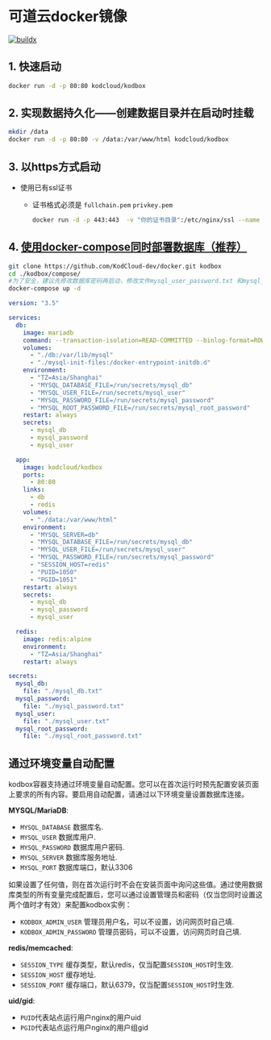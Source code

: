 # 可道云docker镜像

[![buildx](https://github.com/KodCloud-dev/docker/actions/workflows/image.yml/badge.svg)](https://github.com/KodCloud-dev/docker/actions/workflows/image.yml)

## 1. 快速启动

```bash
docker run -d -p 80:80 kodcloud/kodbox
```

## 2. 实现数据持久化——创建数据目录并在启动时挂载

```bash
mkdir /data
docker run -d -p 80:80 -v /data:/var/www/html kodcloud/kodbox
```

## 3. 以https方式启动

- 使用已有ssl证书
  - 证书格式必须是 `fullchain.pem`  `privkey.pem`
  
    ```bash
    docker run -d -p 443:443  -v "你的证书目录":/etc/nginx/ssl --name kodbox kodcloud/kodbox
    ```

## 4. [使用docker-compose同时部署数据库（推荐）](https://github.com/KodCloud-dev/docker)

```bash
git clone https://github.com/KodCloud-dev/docker.git kodbox
cd ./kodbox/compose/
#为了安全，建议先修改数据库密码再启动，修改文件mysql_user_password.txt 和mysql_root_password.txt
docker-compose up -d
```

```yaml
version: "3.5"

services:
  db:
    image: mariadb
    command: --transaction-isolation=READ-COMMITTED --binlog-format=ROW
    volumes:
      - "./db:/var/lib/mysql"
      - "./mysql-init-files:/docker-entrypoint-initdb.d"
    environment:
      - "TZ=Asia/Shanghai"
      - "MYSQL_DATABASE_FILE=/run/secrets/mysql_db"
      - "MYSQL_USER_FILE=/run/secrets/mysql_user"
      - "MYSQL_PASSWORD_FILE=/run/secrets/mysql_password"
      - "MYSQL_ROOT_PASSWORD_FILE=/run/secrets/mysql_root_password"
    restart: always
    secrets:
      - mysql_db
      - mysql_password
      - mysql_user

  app:
    image: kodcloud/kodbox
    ports:
      - 80:80
    links:
      - db
      - redis
    volumes:
      - "./data:/var/www/html"
    environment:
      - "MYSQL_SERVER=db"
      - "MYSQL_DATABASE_FILE=/run/secrets/mysql_db"
      - "MYSQL_USER_FILE=/run/secrets/mysql_user"
      - "MYSQL_PASSWORD_FILE=/run/secrets/mysql_password"
      - "SESSION_HOST=redis"
      - "PUID=1050"
      - "PGID=1051"
    restart: always
    secrets:
      - mysql_db
      - mysql_password
      - mysql_user

  redis:
    image: redis:alpine
    environment:
      - "TZ=Asia/Shanghai"
    restart: always

secrets:
  mysql_db:
    file: "./mysql_db.txt"
  mysql_password:
    file: "./mysql_password.txt"
  mysql_user:
    file: "./mysql_user.txt"
  mysql_root_password:
    file: "./mysql_root_password.txt"

```

## 通过环境变量自动配置

kodbox容器支持通过环境变量自动配置。您可以在首次运行时预先配置安装页面上要求的所有内容。要启用自动配置，请通过以下环境变量设置数据库连接。

**MYSQL/MariaDB**:

- `MYSQL_DATABASE` 数据库名.
- `MYSQL_USER` 数据库用户.
- `MYSQL_PASSWORD` 数据库用户密码.
- `MYSQL_SERVER` 数据库服务地址.
- `MYSQL_PORT` 数据库端口，默认3306

如果设置了任何值，则在首次运行时不会在安装页面中询问这些值。通过使用数据库类型的所有变量完成配置后，您可以通过设置管理员和密码（仅当您同时设置这两个值时才有效）来配置kodbox实例：

- `KODBOX_ADMIN_USER` 管理员用户名，可以不设置，访问网页时自己填.
- `KODBOX_ADMIN_PASSWORD` 管理员密码，可以不设置，访问网页时自己填.

**redis/memcached**:

- `SESSION_TYPE` 缓存类型，默认redis，仅当配置`SESSION_HOST`时生效.
- `SESSION_HOST` 缓存地址.
- `SESSION_PORT` 缓存端口，默认6379，仅当配置`SESSION_HOST`时生效.

**uid/gid**:

- `PUID`代表站点运行用户nginx的用户uid
- `PGID`代表站点运行用户nginx的用户组gid
